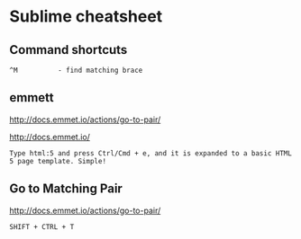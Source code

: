 # Sublime cheatsheet



## Command shortcuts


    ^M          - find matching brace


## emmett 

http://docs.emmet.io/actions/go-to-pair/

http://docs.emmet.io/ 

    Type html:5 and press Ctrl/Cmd + e, and it is expanded to a basic HTML 5 page template. Simple!



## Go to Matching Pair

<http://docs.emmet.io/actions/go-to-pair/>

    SHIFT + CTRL + T        

